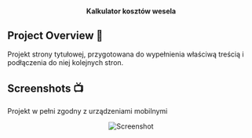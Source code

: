 <h4 align="center">Kalkulator kosztów wesela</h4>

## Project Overview 🎉
  Projekt strony tytułowej, przygotowana do wypełnienia właściwą treścią i podłączenia do niej kolejnych stron.

## Screenshots 📺
<p>Projekt w pełni zgodny z urządzeniami mobilnymi
<p align="center">
    <img src="https://user-images.githubusercontent.com/118370365/204104341-96453ef5-b789-4cd9-981c-180ca7585442.png" alt="Screenshot">
</p>

